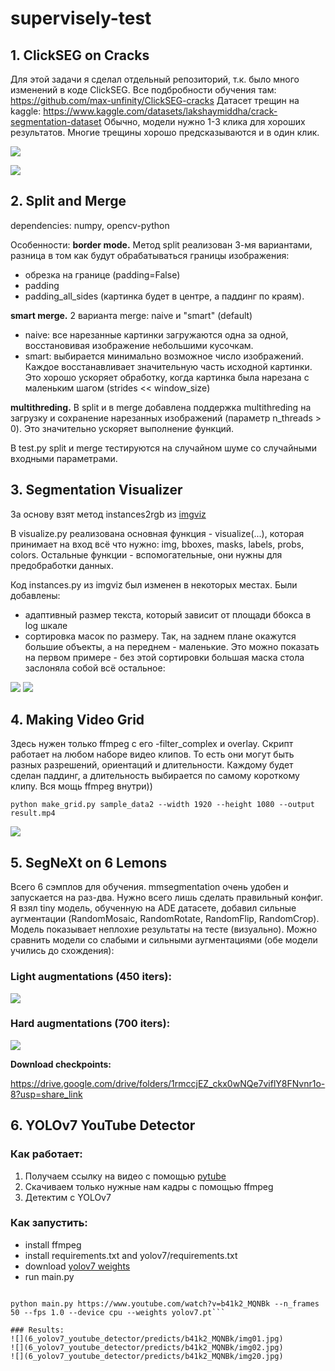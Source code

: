 # supervisely-test

## 1. ClickSEG on Cracks

Для этой задачи я сделал отдельный репозиторий, т.к. было много изменений в коде ClickSEG. Все подбробности обучения там: https://github.com/max-unfinity/ClickSEG-cracks
Датасет трещин на kaggle: https://www.kaggle.com/datasets/lakshaymiddha/crack-segmentation-dataset
Обычно, модели нужно 1-3 клика для хороших результатов. Многие трещины хорошо предсказываются и в один клик.

![](1_clickseg/results/fig.png)

![](1_clickseg/results/34.png)


## 2. Split and Merge

dependencies: numpy, opencv-python

Особенности:
**border mode.**
Метод split реализован 3-мя вариантами, разница в том как будут обрабатываться границы изображения:
- обрезка на границе (padding=False)
- padding
- padding_all_sides (картинка будет в центре, а паддинг по краям).

**smart merge.**
2 варианта merge: naive и "smart" (default)
- naive: все нарезанные картинки загружаются одна за одной, восстановивая изображение небольшими кусочкам.
- smart: выбирается минимально возможное число изображений. Каждое восстанавливает значительную часть исходной картинки. Это хорошо ускоряет обработку, когда картинка была нарезана с маленьким шагом (strides << window_size)

**multithreding.**
В split и в merge добавлена поддержка multithreding на загрузку и сохранение нарезанных изображений (параметр n_threads > 0). Это значительно ускоряет выполнение функций.

В test.py split и merge тестируются на случайном шуме со случайными входными параметрами.


## 3. Segmentation Visualizer

За основу взят метод instances2rgb из [imgviz](https://github.com/wkentaro/imgviz)

В visualize.py реализована основная функция - visualize(...), которая принимает на вход всё что нужно: img, bboxes, masks, labels, probs, colors. Остальные функции - вспомогательные, они нужны для предобработки данных.

Код instances.py из imgviz был изменен в некоторых местах. Были добавлены:
- адаптивный размер текста, который зависит от площади ббокса в log шкале
- сортировка масок по размеру. Так, на заднем плане окажутся большие объекты, а на переднем - маленькие. Это можно показать на первом примере - без этой сортировки большая маска стола заслоняла собой всё остальное:

![](3_seg_visualizer/result/000000397133.jpg.png)
![](3_seg_visualizer/result/000000174482.jpg.png)


## 4. Making Video Grid

Здесь нужен только ffmpeg с его -filter_complex и overlay. Скрипт работает на любом наборе видео клипов. То есть они могут быть разных разрешений, ориентаций и длительности. Каждому будет сделан паддинг, а длительность выбирается по самому короткому клипу. Вся мощь ffmpeg внутри))

`python make_grid.py sample_data2 --width 1920 --height 1080 --output result.mp4`

![](4_video_grid/out/result2.webp)


## 5. SegNeXt on 6 Lemons

Всего 6 сэмплов для обучения. mmsegmentation очень удобен и запускается на раз-два. Нужно всего лишь сделать правильный конфиг. Я взял tiny модель, обученную на ADE датасете, добавил сильные аугментации (RandomMosaic, RandomRotate, RandomFlip, RandomCrop). Модель показывает неплохие результаты на тесте (визуально). Можно сравнить модели со слабыми и сильными аугментациями (обе модели учились до схождения):

### Light augmentations (450 iters):

![](5_segnext_lemons/light_aug_i450/fig_light_aug_i450.png)

### Hard augmentations (700 iters):

![](5_segnext_lemons/hard_aug_i700/fig_hard_aug_i700.png)

**Download checkpoints:**

https://drive.google.com/drive/folders/1rmccjEZ_ckx0wNQe7viflY8FNvnr1o-8?usp=share_link


## 6. YOLOv7 YouTube Detector

### Как работает:
1. Получаем ссылку на видео с помощью [pytube](https://pytube.io/en/latest/index.html)
2. Скачиваем только нужные нам кадры с помощью ffmpeg
3. Детектим с YOLOv7

### Как запустить:
- install ffmpeg
- install requirements.txt and yolov7/requirements.txt
- download [yolov7 weights](https://github.com/WongKinYiu/yolov7/releases/download/v0.1/yolov7.pt)
- run main.py

```cd 6_yolov7_youtube_detector

python main.py https://www.youtube.com/watch?v=b41k2_MQNBk --n_frames 50 --fps 1.0 --device cpu --weights yolov7.pt```

### Results:
![](6_yolov7_youtube_detector/predicts/b41k2_MQNBk/img01.jpg)
![](6_yolov7_youtube_detector/predicts/b41k2_MQNBk/img02.jpg)
![](6_yolov7_youtube_detector/predicts/b41k2_MQNBk/img20.jpg)